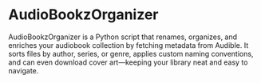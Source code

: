 # AudioBookzOrganizer
AudioBookzOrganizer is a Python script that renames, organizes, and enriches your audiobook collection by fetching metadata from Audible. It sorts files by author, series, or genre, applies custom naming conventions, and can even download cover art—keeping your library neat and easy to navigate.
